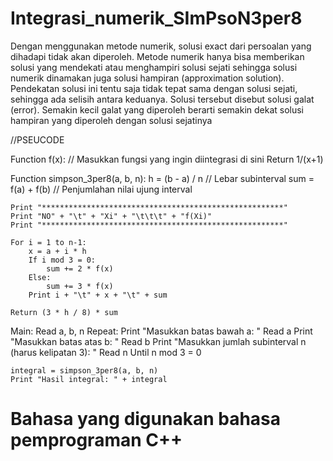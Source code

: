 # Integrasi_numerik_SImPsoN3per8
Dengan menggunakan metode numerik, solusi exact dari persoalan yang dihadapi 
tidak akan diperoleh. Metode numerik hanya bisa memberikan solusi yang mendekati 
atau menghampiri solusi sejati sehingga solusi numerik dinamakan juga solusi hampiran 
(approximation solution). Pendekatan solusi ini tentu saja tidak tepat sama dengan solusi 
sejati, sehingga ada selisih antara keduanya. Solusi tersebut disebut solusi galat (error). 
Semakin kecil galat yang diperoleh berarti semakin dekat solusi hampiran yang diperoleh 
dengan solusi sejatinya

//PSEUCODE

Function f(x):
    // Masukkan fungsi yang ingin diintegrasi di sini
    Return 1/(x+1)

Function simpson_3per8(a, b, n):
    h = (b - a) / n  // Lebar subinterval
    sum = f(a) + f(b)  // Penjumlahan nilai ujung interval

    Print "******************************************************"
    Print "NO" + "\t" + "Xi" + "\t\t\t" + "f(Xi)"
    Print "******************************************************"

    For i = 1 to n-1:
        x = a + i * h
        If i mod 3 = 0:
            sum += 2 * f(x)
        Else:
            sum += 3 * f(x)
        Print i + "\t" + x + "\t" + sum

    Return (3 * h / 8) * sum

Main:
    Read a, b, n
    Repeat:
        Print "Masukkan batas bawah a: "
        Read a
        Print "Masukkan batas atas b: "
        Read b
        Print "Masukkan jumlah subinterval n (harus kelipatan 3): "
        Read n
    Until n mod 3 = 0

    integral = simpson_3per8(a, b, n)
    Print "Hasil integral: " + integral

# Bahasa yang digunakan bahasa pemprograman C++
